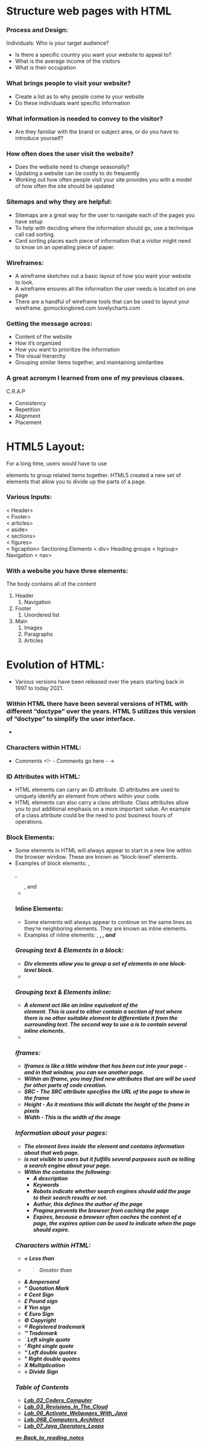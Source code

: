 # Structure web pages with HTML

### Process and Design:
Individuals:
Who is your target audience? 
* Is there a specific country you want your website to appeal to?
* What is the average income of the visitors
* What is their occupation

### What brings people to visit your website?
* Create a list as to why people come to your website
* Do these individuals want specific information

### What information is needed to convey to the visitor?
* Are they familiar with the brand or subject area, or do you have to introduce yourself?

### How often does the user visit the website?
* Does the website need to change seasonally?
* Updating a website can be costly to do frequently
* Working out how often people visit your site provides you with a model of how often the site should be updated

### Sitemaps and why they are helpful:
* Sitemaps are a great way for the user to navigate each of the pages you have setup
* To help with deciding where the information should go, use a technique call cad sorting.
* Card sorting places each piece of information that a visitor might need to know on an operating piece of paper.

### Wireframes:
* A wireframe sketches out a basic layout of how you want your website to look. 
* A wireframe ensures all the information the user needs is located on one page
* There are a handful of wireframe tools that can be used to layout your wireframe.
gomockingbired.com
lovelycharts.com

### Getting the message across: 
* Content of the website
* How it’s organized
* How you want to prioritize the information
* The visual hierarchy 
* Grouping similar items together, and maintaining similarities

### A great acronym I learned from one of my previous classes. 
C.R.A.P
* Consistency 
* Repetition 
* Alignment
* Placement

# HTML5 Layout:
For a long time, users would have to use <div> elements to group related items together. HTML5 created a new set of elements that allow you to divide up the parts of a page. 

### Various Inputs:
< Header>
<br>
< Footer>
<br>
< articles>
<br>
< aside>
<br>
< sections>
<br>
< figures> 
<br> 
< figcaption>
Sectioning Elements < div>
Heading groups < hgroup>
Navigation < nav>

### With a website you have three elements:
The body contains all of the content 
1. Header
    1. Navigation
2. Footer
    1. Unordered list
3. Main
    1. Images
    2. Paragraphs
    3. Articles

# Evolution of HTML:
* Various versions have been released over the years starting back in 1997 to today 2021. 

### Within HTML there have been several versions of HTML with different “doctype” over the years. HTML 5 utilizes this version of “doctype” to simplify the user interface.
* <doctype html>

### Characters within HTML:
* Comments <!- - Comments go here - ->

### ID Attributes with HTML:
* HTML elements can carry an ID attribute. ID attributes are used to uniquely identify an element from others within your code.
* HTML elements can also carry a class attribute. Class attributes allow you to put additional emphasis on a more important value. An example of a class attribute could be the need to post business hours of operations.

### Block Elements:
* Some elements in HTML will always appear to start in a new line within the browser window. These are known as “block-level” elements.
* Examples of block elements: <h>, <p>, <ul>, and <li>

### Inline Elements:
* Some elements will always appear to continue on the same lines as they’re neighboring elements. They are known as inline elements.
* Examples of inline elements: <a>, <b>, <em>, and <img>

### Grouping text & Elements in a block:
* Div elements allow you to group a set of elements in one block-level block.
* <div> 

### Grouping text & Elements inline:
* A <span> element act like an inline equivalent of the <div> element. This is used to either contain a section of text where there is no other suitable element to differentiate it from the surrounding text. The second way to use a <span> is to contain several inline elements.
* <span>

### Iframes:
* Iframes is like a little window that has been cut into your page - and in that window, you can see another page.
* Within an Iframe, you may find new attributes that are will be used for other parts of code creation.
* SRC - The SRC attribute specifies the URL of the page to show in the frame
* Height - As it mentions this will dictate the height of the frame in pixels
* Width - This is the width of the image

### Information about your pages:
* The <meta> element lives inside the <head> element and contains information about that web page. 
* <meta> is not visible to users but it fulfills several purposes such as telling a search engine about your page. 
* Within the <meta> contains the following:
    * A description
    * Keywords
    * Robots indicate whether search engines should add the page to their search results or not. 
    * Author, this defines the author of the page
    * Pragma prevents the browser from caching the page
    * Expires, because a browser often caches the content of a page, the expires option can be used to indicate when the page should expire. 

### Characters within HTML:
* < Less than
* > Greater than
* & Ampersand
* “ Quotation Mark
* ¢ Cent Sign
* £ Pound sign
* ¥ Yen sign
* € Euro Sign
* © Copyright 
* ® Registered trademark
* ™ Trademark
* ` Left single quote
* ‘ Right single quote
* “ Left double quotes
* ” Right double quotes
* X Multiplication 
* ÷ Divide Sign

### Table of Contents
- [Lab_02_Coders_Computer](Lab02CodersComputer.md)
- [Lab_03_Revisions_In_The_Cloud](Lab03RevisionsInTheCloud.md)
- [Lab_06_Activate_Webpages_With_Java](Lab06ActivateWebPageWithJava.md)
- [Lab_06B_Computers_Architect](Lab06BComputersArchitect.md)
- [Lab_07_Java_Operators_Loops](Lab07JavaOperatorsLoops.md)

[<== Back_to_reading_notes](https://jtaisey389.github.io/reading-notes/)
